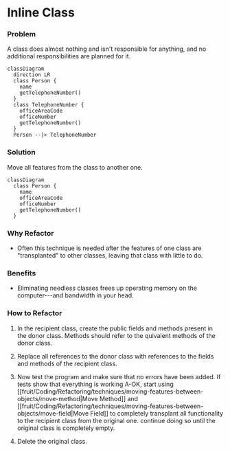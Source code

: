 # Inline Class

### Problem

A class does almost nothing and isn't responsible for anything, and no additional responsibilities are planned for it.

```mermaid
classDiagram
  direction LR
  class Person {
    name
    getTelephoneNumber()
  }
  class TelephoneNumber {
    officeAreaCode
    officeNumber
    getTelephoneNumber()
  }
  Person --|> TelephoneNumber
```

### Solution

Move all features from the class to another one.

```mermaid
classDiagram
  class Person {
    name
    officeAreaCode
    officeNumber
    getTelephoneNumber()
  }
```

### Why Refactor

- Often this technique is needed after the features of one class are "transplanted" to other classes, leaving that class with little to do.

### Benefits

- Eliminating needless classes frees up operating memory on the computer---and bandwidth in your head.

### How to Refactor

1. In the recipient class, create the public fields and methods present in the donor class. Methods should refer to the  quivalent methods of the donor class.

2. Replace all references to the donor class with references to the fields and methods of the recipient class.

3. Now test the program and make sure that no errors have been added. If tests show that everything is working A-OK, start using [[fruit/Coding/Refactoring/techniques/moving-features-between-objects/move-method|Move Method]] and [[fruit/Coding/Refactoring/techniques/moving-features-between-objects/move-field|Move Field]] to completely transplant all functionality to the recipient class from the original one. continue doing so until the original class is completely empty.

4. Delete the original class.
